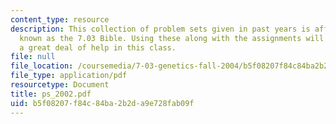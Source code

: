 ```yaml
---
content_type: resource
description: This collection of problem sets given in past years is affectionately
  known as the 7.03 Bible. Using these along with the assignments will give the student
  a great deal of help in this class.
file: null
file_location: /coursemedia/7-03-genetics-fall-2004/b5f08207f84c84ba2b2da9e728fab09f_ps_2002.pdf
file_type: application/pdf
resourcetype: Document
title: ps_2002.pdf
uid: b5f08207-f84c-84ba-2b2d-a9e728fab09f
---
```

